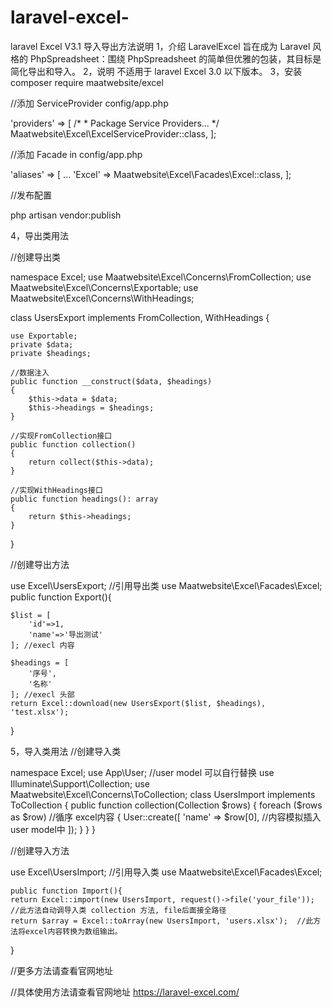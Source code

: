 # laravel-excel-
laravel Excel V3.1 导入导出方法说明
1，介绍
LaravelExcel 旨在成为 Laravel 风格的 PhpSpreadsheet：围绕 PhpSpreadsheet 的简单但优雅的包装，其目标是简化导出和导入。
2，说明
不适用于 laravel Excel 3.0 以下版本。
3，安装
composer require maatwebsite/excel

//添加 ServiceProvider config/app.php

'providers' => [
     /*
      * Package Service Providers...
      */
     Maatwebsite\Excel\ExcelServiceProvider::class,
];

//添加 Facade in config/app.php

'aliases' => [
    ...
    'Excel' => Maatwebsite\Excel\Facades\Excel::class,
];

//发布配置

php artisan vendor:publish

4，导出类用法

//创建导出类

namespace Excel;
use Maatwebsite\Excel\Concerns\FromCollection;
use Maatwebsite\Excel\Concerns\Exportable;
use Maatwebsite\Excel\Concerns\WithHeadings;

class UsersExport implements FromCollection, WithHeadings
{

    use Exportable;
    private $data;
    private $headings;

    //数据注入
    public function __construct($data, $headings)
    {
        $this->data = $data;
        $this->headings = $headings;
    }

    //实现FromCollection接口
    public function collection()
    {
        return collect($this->data);
    }

    //实现WithHeadings接口
    public function headings(): array
    {
        return $this->headings;
    }

}

//创建导出方法

use Excel\UsersExport; //引用导出类
use Maatwebsite\Excel\Facades\Excel;
public function Export(){

    $list = [
        'id'=>1,
        'name'=>'导出测试'
    ]; //execl 内容

    $headings = [
        '序号',
        '名称'
    ]; //execl 头部
    return Excel::download(new UsersExport($list, $headings), 'test.xlsx');
}

5，导入类用法
//创建导入类

namespace Excel;
use App\User; //user model 可以自行替换
use Illuminate\Support\Collection;
use Maatwebsite\Excel\Concerns\ToCollection;
class UsersImport implements ToCollection
{
    public function collection(Collection $rows)
    {
        foreach ($rows as $row)  //循序 excel内容
        {
            User::create([
                'name' => $row[0],   //内容模拟插入 user model中
            ]);
        }
    }
}

//创建导入方法

use Excel\UsersImport; //引用导入类
use Maatwebsite\Excel\Facades\Excel;

    public function Import(){
    return Excel::import(new UsersImport, request()->file('your_file')); //此方法自动调导入类 collection 方法, file后面接全路径
    return $array = Excel::toArray(new UsersImport, 'users.xlsx');  //此方法将excel内容转换为数组输出。
   } 
   
//更多方法请查看官网地址

//具体使用方法请查看官网地址 https://laravel-excel.com/

          

